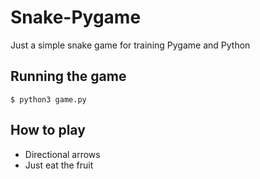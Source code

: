 # Snake-Pygame
Just a simple snake game for training Pygame and Python

## Running the game
  `$ python3 game.py`

## How to play
* Directional arrows
* Just eat the fruit

